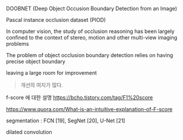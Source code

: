 DOOBNET (Deep Object Occusion Boundary Detection from an Image)

Pascal instance occlusion dataset (PIOD)



 In computer vision, the study of occlusion reasoning has been largely confined to the context of stereo, motion and other multi-view imaging problems

The problem of object occlusion boundary detection relies on having precise object boundary

leaving a large room for improvement
> 개선의 여지가 많다. 

f-score 에 대한 설명
https://bcho.tistory.com/tag/F1%20score

https://www.quora.com/What-is-an-intuitive-explanation-of-F-score

segmentation : FCN [19], SegNet [20], U-Net [21]

dilated convolution
